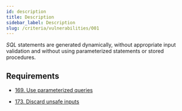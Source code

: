 ```yaml
---
id: description
title: Description
sidebar_label: Description
slug: /criteria/vulnerabilities/001
---
```


*SQL* statements are generated dynamically,
without appropriate input validation
and without using parameterized statements
or stored procedures.

## Requirements

- [169. Use parameterized queries](/criteria/requirements/169)

- [173. Discard unsafe inputs](/criteria/requirements/173)

